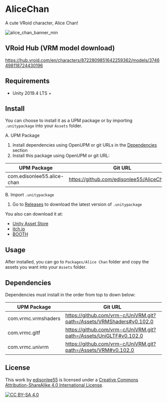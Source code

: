 # AliceChan

A cute VRoid character, Alice Chan!

![alice_chan_banner_min](https://user-images.githubusercontent.com/5277788/180695600-667c9f8f-abeb-41b3-87d9-4b9086332cf1.png)

## VRoid Hub (VRM model download)
https://hub.vroid.com/en/characters/8722809851642259362/models/3746498118724430196

## Requirements
- Unity 2019.4 LTS +

## Install
You can choose to install it as a UPM package or by importing `.unitypackage` into your `Assets` folder.

A. UPM Package

1. Install dependencies using OpenUPM or git URLs in the [Dependencies](#dependencies) section
2. Install this package using OpenUPM or git URL:

| UPM Package                | Git URL                                      |
|----------------------------|----------------------------------------------|
| com.edisonlee55.alice-chan | https://github.com/edisonlee55/AliceChan.git |

B. Import `.unitypackage`

1. Go to [Releases](https://github.com/edisonlee55/AliceChan/releases) to download the latest version of `.unitypackage`

You also can download it at:
- [Unity Asset Store](https://assetstore.unity.com/packages/slug/228367)
- [itch.io](https://edisonlee55.itch.io/alice-chan)
- [BOOTH](https://edisonlee55.booth.pm/items/4031993)

## Usage
After installed, you can go to `Packages/Alice Chan` folder and copy the assets you want into your `Assets` folder.

## Dependencies
Dependencies must install in the order from top to down below:

| UPM Package         | Git URL                                                              |
|---------------------|----------------------------------------------------------------------|
| com.vrmc.vrmshaders | https://github.com/vrm-c/UniVRM.git?path=/Assets/VRMShaders#v0.102.0 |
| com.vrmc.gltf       | https://github.com/vrm-c/UniVRM.git?path=/Assets/UniGLTF#v0.102.0    |
| com.vrmc.univrm     | https://github.com/vrm-c/UniVRM.git?path=/Assets/VRM#v0.102.0        |

## License
This work by [edisonlee55](https://github.com/edisonlee55) is licensed under a
[Creative Commons Attribution-ShareAlike 4.0 International License][cc-by-sa].

[![CC BY-SA 4.0][cc-by-sa-image]][cc-by-sa]

[cc-by-sa]: http://creativecommons.org/licenses/by-sa/4.0/
[cc-by-sa-image]: https://licensebuttons.net/l/by-sa/4.0/88x31.png
